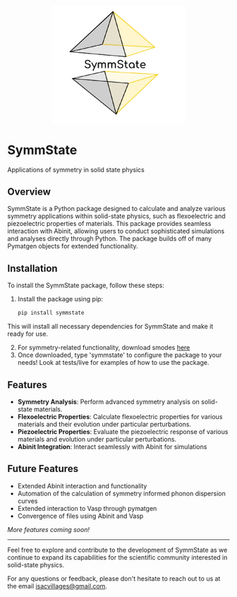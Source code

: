 <div align="center">
  <img src="images/logo-removebg-preview.png" alt="Project Logo" width="300"/>
</div>

# SymmState

Applications of symmetry in solid state physics 

## Overview

SymmState is a Python package designed to calculate and analyze various symmetry applications within solid-state physics, such as flexoelectric and piezoelectric properties of materials. This package provides seamless interaction with Abinit, allowing users to conduct sophisticated simulations and analyses directly through Python. The package builds off of  many Pymatgen objects for extended functionality. 

## Installation

To install the SymmState package, follow these steps:

1. Install the package using pip:
    ```bash
    pip install symmstate
    ```

This will install all necessary dependencies for SymmState and make it ready for use.

2. For symmetry-related functionality, download smodes [here](https://iso.byu.edu/iso/isolinux.php)
3. Once downloaded, type 'symmstate' to configure the package to your needs! Look at tests/live for examples of how to use the package. 

## Features

- **Symmetry Analysis**: Perform advanced symmetry analysis on solid-state materials.
- **Flexoelectric Properties**: Calculate flexoelectric properties for various materials and their evolution under particular perturbations.
- **Piezoelectric Properties**: Evaluate the piezoelectric response of various materials and evolution under particular perturbations.
- **Abinit Integration**: Interact seamlessly with Abinit for simulations
  
## Future Features

- Extended Abinit interaction and functionality
- Automation of the calculation of symmetry informed phonon dispersion curves
- Extended interaction to Vasp through pymatgen
- Convergence of files using Abinit and Vasp

*More features coming soon!*

---

Feel free to explore and contribute to the development of SymmState as we continue to expand its capabilities for the scientific community interested in solid-state physics.

For any questions or feedback, please don't hesitate to reach out to us at the email isacvillages@gmail.com.
